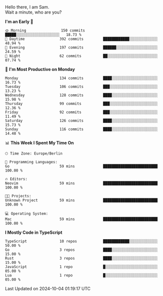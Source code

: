 Hello there, I am Sam.  
Wait a minute, who are you?
  
<!--START_SECTION:waka-->
**I'm an Early 🐤** 

```text
🌞 Morning                150 commits         █████░░░░░░░░░░░░░░░░░░░░   18.73 % 
🌆 Daytime                392 commits         ████████████░░░░░░░░░░░░░   48.94 % 
🌃 Evening                197 commits         ██████░░░░░░░░░░░░░░░░░░░   24.59 % 
🌙 Night                  62 commits          ██░░░░░░░░░░░░░░░░░░░░░░░   07.74 % 
```
📅 **I'm Most Productive on Monday** 

```text
Monday                   134 commits         ████░░░░░░░░░░░░░░░░░░░░░   16.73 % 
Tuesday                  106 commits         ███░░░░░░░░░░░░░░░░░░░░░░   13.23 % 
Wednesday                128 commits         ████░░░░░░░░░░░░░░░░░░░░░   15.98 % 
Thursday                 99 commits          ███░░░░░░░░░░░░░░░░░░░░░░   12.36 % 
Friday                   92 commits          ███░░░░░░░░░░░░░░░░░░░░░░   11.49 % 
Saturday                 126 commits         ████░░░░░░░░░░░░░░░░░░░░░   15.73 % 
Sunday                   116 commits         ████░░░░░░░░░░░░░░░░░░░░░   14.48 % 
```


📊 **This Week I Spent My Time On** 

```text
🕑︎ Time Zone: Europe/Berlin

💬 Programming Languages: 
Go                       59 mins             █████████████████████████   100.00 % 

🔥 Editors: 
Neovim                   59 mins             █████████████████████████   100.00 % 

🐱‍💻 Projects: 
Unknown Project          59 mins             █████████████████████████   100.00 % 

💻 Operating System: 
Mac                      59 mins             █████████████████████████   100.00 % 
```

**I Mostly Code in TypeScript** 

```text
TypeScript               10 repos            ████████████░░░░░░░░░░░░░   50.00 % 
Go                       3 repos             ████░░░░░░░░░░░░░░░░░░░░░   15.00 % 
Rust                     3 repos             ████░░░░░░░░░░░░░░░░░░░░░   15.00 % 
JavaScript               1 repo              █░░░░░░░░░░░░░░░░░░░░░░░░   05.00 % 
Lua                      1 repo              █░░░░░░░░░░░░░░░░░░░░░░░░   05.00 % 
```




 Last Updated on 2024-10-04 01:19:17 UTC
<!--END_SECTION:waka-->
